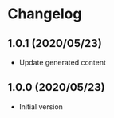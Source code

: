 # Changelog

## 1.0.1 (2020/05/23)

* Update generated content

## 1.0.0 (2020/05/23)

* Initial version
